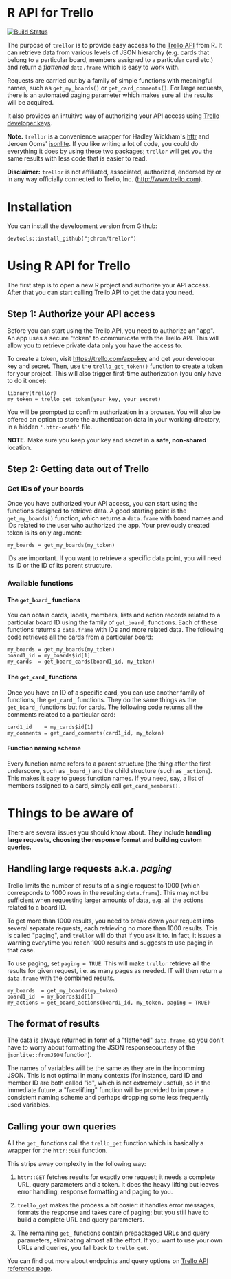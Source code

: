 # R API for Trello

[![Build Status](https://travis-ci.org/jchrom/trellor.svg?branch=master)](https://travis-ci.org/jchrom/trellor)

The purpose of `trellor` is to provide easy access to the [Trello API](https://developers.trello.com/) from R. It can retrieve data from various levels of JSON hierarchy (e.g. cards that belong to a particular board, members assigned to a particular card etc.) and return a *flattened* `data.frame` which is easy to work with.

Requests are carried out by a family of simple functions with meaningful names, such as `get_my_boards()` or `get_card_comments()`. For large requests, there is an automated paging parameter which makes sure all the results will be acquired.

It also provides an intuitive way of authorizing your API access using [Trello developer keys](https://trello.com/app-key).

**Note.** `trellor` is a convenience wrapper for Hadley Wickham's [httr](https://cran.r-project.org/web/packages/httr/index.html) and Jeroen Ooms' [jsonlite](https://cran.r-project.org/web/packages/jsonlite/index.html). If you like writing a lot of code, you could do everything it does by using these two packages; `trellor` will get you the same results with less code that is easier to read.

**Disclaimer:** `trellor` is not affiliated, associated, authorized, endorsed by or in any way officially connected to Trello, Inc. (<http://www.trello.com>).

# Installation

You can install the development version from Github:

```{r, eval=FALSE, include=TRUE}
devtools::install_github("jchrom/trellor")
```

# Using R API for Trello

The first step is to open a new R project and authorize your API access. After that you can start calling Trello API to get the data you need.

## Step 1: Authorize your API access

Before you can start using the Trello API, you need to authorize an "app". An app uses a secure "token" to communicate with the Trello API. This will allow you to retrieve private data only you have the access to.

To create a token, visit <https://trello.com/app-key> and get your developer key and secret. Then, use the `trello_get_token()` function to create a token for your project. This will also trigger first-time authorization (you only have to do it once):

```{r, eval=FALSE, include=TRUE}
library(trellor)
my_token = trello_get_token(your_key, your_secret)
```

You will be prompted to confirm authorization in a browser. You will also be offered an option to store the authentication data in your working directory, in a hidden `'.httr-oauth'` file.

**NOTE.** Make sure you keep your key and secret in a **safe, non-shared** location.

## Step 2: Getting data out of Trello

### Get IDs of your boards

Once you have authorized your API access, you can start using the functions designed to retrieve data. A good starting point is the `get_my_boards()` function, which returns a `data.frame` with board names and IDs related to the user who authorized the app. Your previously created token is its only argument:

```{r, eval=FALSE, include=TRUE}
my_boards = get_my_boards(my_token)
```

IDs are important. If you want to retrieve a specific data point, you will need its ID or the ID of its parent structure.

### Available functions

#### The `get_board_` functions

You can obtain cards, labels, members, lists and action records related to a particular board ID using the family of `get_board_` functions. Each of these functions returns a `data.frame` with IDs and more related data. The following code retrieves all the cards from a particular board:

```{r, eval=FALSE, include=TRUE}
my_boards = get_my_boards(my_token)
board1_id = my_boards$id[1]
my_cards  = get_board_cards(board1_id, my_token)
```

#### The `get_card_` functions

Once you have an ID of a specific card, you can use another family of functions, the `get_card_` functions. They do the same things as the `get_board_` functions but for cards. The following code returns all the comments related to a particular card:

```{r, eval=FALSE, include=TRUE}
card1_id    = my_cards$id[1]
my_comments = get_card_comments(card1_id, my_token)
```

#### Function naming scheme

Every function name refers to a parent structure (the thing after the first underscore, such as `_board_`) and the child structure (such as `_actions`). This makes it easy to guess function names. If you need, say, a list of members assigned to a card, simply call `get_card_members()`.

# Things to be aware of

There are several issues you should know about. They include **handling large requests, choosing the response format** and **building custom queries.**

## Handling large requests a.k.a. *paging*

Trello limits the number of results of a single request to 1000 (which corresponds to 1000 rows in the resulting `data.frame`). This may not be sufficient when requesting larger amounts of data, e.g. all the actions related to a board ID.

To get more than 1000 results, you need to break down your request into several separate requests, each retrieving no more than 1000 results. This is called "paging", and `trellor` will do that if you ask it to. In fact, it issues a warning everytime you reach 1000 results and suggests to use paging in that case.

To use paging, set `paging = TRUE`. This will make `trellor` retrieve **all** the results for given request, i.e. as many pages as needed. IT will then return a `data.frame` with the combined results.

```{r, eval=FALSE, include=TRUE}
my_boards  = get_my_boards(my_token)
board1_id  = my_boards$id[1]
my_actions = get_board_actions(board1_id, my_token, paging = TRUE)
```

## The format of results

The data is always returned in form of a "flattened" `data.frame`, so you don't have to worry about formatting the JSON responsecourtesy of the `jsonlite::fromJSON` function).

The names of variables will be the same as they are in the incomming JSON. This is not optimal in many contexts (for instance, card ID and member ID are both called "id", which is not extremely useful), so in the immediate future, a "facelifting" function will be provided to impose a consistent naming scheme and perhaps dropping some less frequently used variables.

## Calling your own queries

All the `get_` functions call the `trello_get` function which is basically a wrapper for the `httr::GET` function.

This strips away complexity in the following way:

1. `httr::GET` fetches results for exactly one request; it needs a complete URL, query parameters and a token. It does the heavy lifting but leaves error handling, response formatting and paging to you.

2. `trello_get` makes the process a bit cosier: it handles error messages, formats the response and takes care of paging; but you still have to build a complete URL and query parameters.

3. The remaining `get_` functions contain prepackaged URLs and query parameters, eliminating almost all the effort. If you want to use your own URLs and queries, you fall back to `trello_get`.

You can find out more about endpoints and query options on [Trello API reference page](https://developers.trello.com/advanced-reference).

